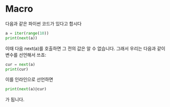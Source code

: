 # Macro

다음과 같은 파이썬 코드가 있다고 합시다
```python
a = iter(range(10))
print(next(a))
```

이때 다음 next(a)를 호출하면 그 전의 값은 알 수 없습니다. 그래서 우리는 다음과 같이 변수를 선언해서 쓰죠:
```python
cur = next(a)
print(cur)
```

이를 인라인으로 선언하면
```python
print(next(a)@cur)
```
가 됩니다.